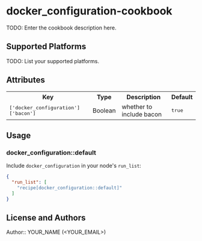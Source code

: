 # docker_configuration-cookbook

TODO: Enter the cookbook description here.

## Supported Platforms

TODO: List your supported platforms.

## Attributes

<table>
  <tr>
    <th>Key</th>
    <th>Type</th>
    <th>Description</th>
    <th>Default</th>
  </tr>
  <tr>
    <td><tt>['docker_configuration']['bacon']</tt></td>
    <td>Boolean</td>
    <td>whether to include bacon</td>
    <td><tt>true</tt></td>
  </tr>
</table>

## Usage

### docker_configuration::default

Include `docker_configuration` in your node's `run_list`:

```json
{
  "run_list": [
    "recipe[docker_configuration::default]"
  ]
}
```

## License and Authors

Author:: YOUR_NAME (<YOUR_EMAIL>)
